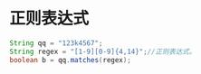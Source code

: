 # 正则表达式




```java
String qq = "123k4567";
String regex = "[1-9][0-9]{4,14}";//正则表达式。
boolean b = qq.matches(regex);		
```
